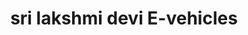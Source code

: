 ---
title: "sri lakshmi devi E-vehicles"
url: /kakinada/sri-lakshmi-devi-e-vehicles/
shop: Motorrad
---